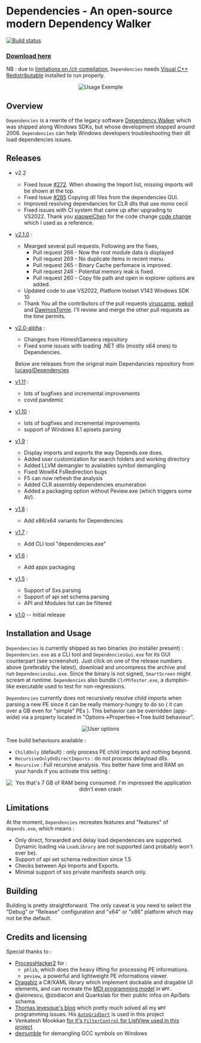 # Dependencies - An open-source modern Dependency Walker

[![Build status](https://ci.appveyor.com/api/projects/status/wtr5v8ksndbkkqxg?svg=true)](https://ci.appveyor.com/project/lucasg/dependencies)

### [Download here](https://github.com/himeshsameera/Dependencies/releases/download/v2.1.0/Dependencies_v2.1.0_x64.zip)

NB : due to [limitations on /clr compilation](https://msdn.microsoft.com/en-us/library/ffkc918h.aspx), `Dependencies` needs [Visual C++  Redistributable](https://support.microsoft.com/en-us/help/2977003/the-latest-supported-visual-c-downloads) installed to run properly.

<p align="center">
<img alt="Usage Exemple" src="screenshots/UsageExemple.gif"/>
</p>

## Overview

`Dependencies` is a rewrite of the legacy software [Dependency Walker](http://www.dependencywalker.com/) which was shipped along Windows SDKs, but whose development stopped around 2006.
`Dependencies` can help Windows developers troubleshooting their dll load dependencies issues.

## Releases

- v2.2
  
  - Fixed Issue [#272](https://github.com/lucasg/Dependencies/issues/272). When showing the Import list, missing imports will be shown at the top. 
  - Fixed Issue [#285](https://github.com/lucasg/Dependencies/issues/285) Copying dll files from the dependencies GUI.
  - Improved resolving dependancies for CLR dlls that use mono cecil
  - Fixed issues with CI system that came up after upgrading to VS2022. Thank you [xiaoweiChen](https://github.com/xiaoweiChen) for the code change [code change](https://github.com/bb107/MemoryModulePP/pull/54/commits/7f37dc56f7b9f799ac11b733153c4ef1d14e71df) which I used as a reference.

- [v2.1.0](https://github.com/himeshsameera/Dependencies/releases/download/v2.1.0/Dependencies_v2.1.0_x64.zip) :
  
  - Mearged several pull requests. Following are the fixes,
    - Pull request 266 - Now the root module data is displayed
    - Pull request 269 - No duplicate items in recent menu.
    - Pull request 265 - Binary Cache perfomace is improved.
    - Pull request 246 - Potential memory leak is fixed.
    - Pull request 260 - Copy file path and open in explorer options are added.
  - Updated code to use VS2022, Platform toolset V143 Windows SDK 10
  - Thank You all the contributors of the pull requests [viruscamp](https://github.com/viruscamp), [wekoil](https://github.com/wekoil) and [DawmosTomie](https://github.com/DawmosTomie). I'll review and merge the other pull requests as the time permits.
* [v2.0-alpha](https://github.com/himeshsameera/Dependencies/releases/download/V2.0-alpha/Dependencies_V2.0-alpha_x64.zip) :
  
  * Changes from HimeshSameera repository
  * Fixed some issues with loading .NET dlls (mostly x64 ones) to Dependencies.

  Below are releases from the original main Dependancies repository from [lucasg/Dependencies](https://github.com/lucasg/Dependencies)

* [v1.11](https://github.com/lucasg/Dependencies/releases/download/v1.11.1/Dependencies_x64_Release.zip) :
  
  * lots of bugfixes and incremental improvements
  * covid pandemic

* [v1.10](https://github.com/lucasg/Dependencies/releases/download/v1.10/Dependencies_x64_Release.zip) :
  
  * lots of bugfixes and incremental improvements
  * support of Windows 8.1 apisets parsing

* [v1.9](https://github.com/lucasg/Dependencies/releases/download/v1.9/Dependencies_x64_Release.zip) :
  
  * Display imports and exports the way Depends.exe does.
  * Added user customization for search folders and working directory
  * Added LLVM demangler to availables symbol demangling
  * Fixed Wow64 FsRedirection bugs
  * F5 can now refresh the analysis
  * Added CLR assembly dependencies enumeration
  * Added a packaging option without Peview.exe (which triggers some AV).

* [v1.8](https://github.com/lucasg/Dependencies/releases/download/v1.8/Dependencies_x64_Release.zip) :
  
  * Add x86/x64 variants for Dependencies

* [v1.7](https://github.com/lucasg/Dependencies/releases/download/v1.7/Dependencies.zip) :
  
  * Add CLI tool "dependencies.exe"

* [v1.6](https://github.com/lucasg/Dependencies/releases/download/v1.6/Dependencies.zip) :
  
  * Add appx packaging

* [v1.5](https://github.com/lucasg/Dependencies/releases/download/v1.5/Dependencies.zip) :
  
  * Support of Sxs parsing
  * Support of api set schema parsing
  * API and Modules list can be filtered

* [v1.0](https://github.com/lucasg/Dependencies/releases/download/v1.0/Dependencies.zip) -- Initial release

## Installation and Usage

`Dependencies` is currently shipped as two binaries (no installer present) : `Dependencies.exe` as a CLI tool and `DependenciesGui.exe` for its GUI counterpart (see screenshot). Just click on one of the release numbers above (preferably the latest), download and uncompress the archive and run `DependenciesGui.exe`.
Since the binary is not signed, `SmartScreen` might scream at runtime. `Dependencies` also bundle `ClrPhTester.exe`, a dumpbin-like executable used to test for non-regressions.

`Dependencies` currently does not recursively resolve child imports when parsing a new PE since it can be really memory-hungry to do so ( it can over a GB even for "simple" PEs ). This behavior can be overridden (app-wide) via a property located in "Options->Properties->Tree build behaviour".

<p align="center">
<img alt="User options" src="screenshots/UserOptions.png"/>
</p>

Tree build behaviours available :

* `ChildOnly` (default) : only process PE child imports and nothing beyond.
* `RecursiveOnlyOnDirectImports`  : do not process delayload dlls.
* `Recursive` : Full recursive analysis. You better have time and RAM on your hands if you activate this setting :

<p align="center">
<img alt="Yes that's 7 GB of RAM being consumed. I'm impressed the application didn't even crash" src="screenshots/RamEater.PNG"/>
</p>

## Limitations

At the moment, `Dependencies` recreates features and "features" of `depends.exe`, which means :

* Only direct, forwarded and delay load dependencies are supported. Dynamic loading via `LoadLibrary` are not supported (and probably won't ever be).
* Support of api set schema redirection since 1.5
* Checks between Api Imports and Exports. 
* Minimal support of sxs private manifests search only.

## Building

Building is pretty straightforward.
The only caveat is you need to select the "Debug" or "Release" configuration and "x64" or "x86" platform which may not be the default.

## Credits and licensing

Special thanks to :

* [ProcessHacker2](https://github.com/processhacker2/processhacker) for :
  * `phlib`, which does the heavy lifting for processing PE informations.
  * `peview`, a powerful and lightweight PE informations viewer.
* [Dragablz](https://github.com/ButchersBoy/Dragablz) a C#/XAML library which implement dockable and dragable UI elements, and can recreate the [MDI programming model](https://en.wikipedia.org/wiki/Multiple_document_interface) in `WPF`.
* @aionescu, @zodiacon and Quarkslab for their public infos on ApiSets schema.
* [Thomas levesque's blog](https://www.thomaslevesque.com) which pretty much solved all my `WPF` programming issues. His [`AutoGridSort`](http://www.thomaslevesque.com/2009/08/04/wpf-automatically-sort-a-gridview-continued/) is used in this project 
* Venkatesh Mookkan [for it's `FilterControl` for ListView used in this project](https://www.codeproject.com/Articles/170095/WPF-Custom-Control-FilterControl-for-ListBox-ListV)
* [demumble](https://github.com/nico/demumble) for demangling GCC symbols on Windows

